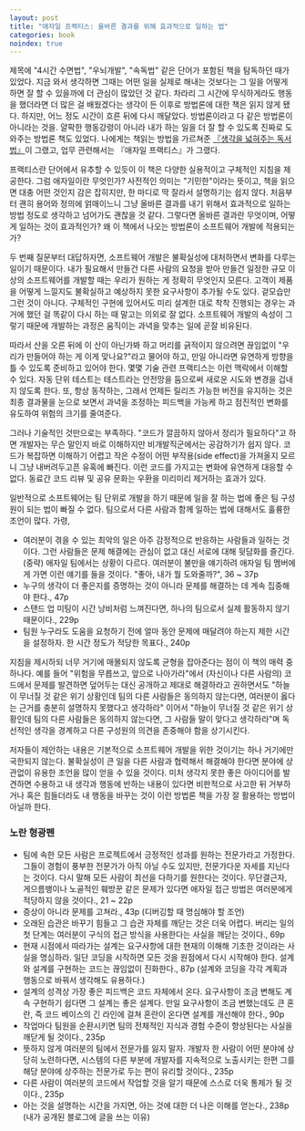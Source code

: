 ```yaml
---
layout: post
title: "애자일 프랙티스: 올바른 결과를 위해 효과적으로 일하는 법"
categories: book
noindex: true
---
```


제목에 "4시간 수면법", "우뇌개발", "속독법" 같은 단어가 포함된 책을 탐독하던 때가 있었다. 지금 와서 생각하면 그때는 어떤 일을 실제로 해내는 것보다는 그 일을 어떻게 하면 잘 할 수 있을까에 더 관심이 많았던 것 같다. 차라리 그 시간에 무식하게라도 행동을 했더라면 더 많은 걸 배웠겠다는 생각이 든 이후로 방법론에 대한 책은 읽지 않게 됐다. 하지만, 어느 정도 시간이 흐른 뒤에 다시 깨달았다. 방법론이라고 다 같은 방법론이 아니라는 것을. 얄팍한 행동강령이 아니라 내가 하는 일을 더 잘 할 수 있도록 진짜로 도와주는 방법론 책도 있었다. 나에게는 책읽는 방법을 가르쳐준 [『생각을 넓혀주는 독서법』](http://www.4four.us/article/2010/10/how-to-read-a-book)이 그랬고, 업무 관련해서는 『애자일 프랙티스』가 그랬다.

프랙티스란 단어에서 유추할 수 있듯이 이 책은 다양한 실용적이고 구체적인 지침을 제공한다. 그럼 애자일이란 무엇인가? 사전적인 의미는 "기민한"이라는 뜻이고, 책을 읽으면 대충 어떤 것인지 감은 잡히지만, 한 마디로 딱 잘라서 설명하기는 쉽지 않다. 처음부터 괜히 용어와 정의에 얽매이느니 그냥 올바른 결과를 내기 위해서 효과적으로 일하는 방법 정도로 생각하고 넘어가도 괜찮을 것 같다. 그렇다면 올바른 결과란 무엇이며, 어떻게 일하는 것이 효과적인가? 왜 이 책에서 나오는 방법론이 소프트웨어 개발에 적용되는가?

두 번째 질문부터 대답하자면, 소프트웨어 개발은 불확실성에 대처하면서 변화를 다루는 일이기 때문이다. 내가 필요해서 만들건 다른 사람의 요청을 받아 만들건 일정한 규모 이상의 소프트웨어를 개발할 때는 우리가 원하는 게 정확히 무엇인지 모른다. 고객이 제품을 어떻게 느낄지도 불확실하고 예상하지 못한 요구사항이 추가될 수도 있다. 겉모습만 그런 것이 아니다. 구체적인 구현에 있어서도 미리 설계한 대로 착착 진행되는 경우는 과거에 했던 걸 똑같이 다시 하는 때 말고는 의외로 잘 없다. 소프트웨어 개발의 속성이 그렇기 때문에 개발하는 과정은 움직이는 과녁을 맞추는 일에 곧잘 비유된다.

따라서 산을 오른 뒤에 이 산이 아닌가봐 하고 머리를 긁적이지 않으려면 끊임없이 "우리가 만들어야 하는 게 이게 맞나요?"라고 물어야 하고, 만일 아니라면 유연하게 방향을 틀 수 있도록 준비하고 있어야 한다. 몇몇 기술 관련 프랙티스는 이런 맥락에서 이해할 수 있다. 자동 단위 테스트는 테스트라는 안전망을 둠으로써 새로운 시도와 변경을 겁내지 않도록 한다. 또, 항상 동작하는, 그래서 언제든 릴리즈 가능한 버전을 유지하는 것은 최종 결과물을 눈으로 보면서 과녁을 조정하는 피드백을 가능케 하고 점진적인 변화를 유도하여 위험의 크기를 줄여준다.

그러나 기술적인 것만으로는 부족하다. "코드가 깔끔하지 않아서 정리가 필요하다"고 하면 개발자는 무슨 말인지 바로 이해하지만 비개발직군에서는 공감하기가 쉽지 않다. 코드가 복잡하면 이해하기 어렵고 작은 수정이 어떤 부작용(side effect)을 가져올지 모르니 그냥 내버려두고픈 유혹에 빠진다. 이런 코드를 가지고는 변화에 유연하게 대응할 수 없다. 동료간 코드 리뷰 및 공유 문화는 우환을 미리미리 제거하는 효과가 있다.

일반적으로 소프트웨어는 팀 단위로 개발을 하기 때문에 일을 잘 하는 법에 좋은 팀 구성원이 되는 법이 빠질 수 없다. 팀으로서 다른 사람과 함께 일하는 법에 대해서도 훌륭한 조언이 많다. 가령,

- 여러분이 겪을 수 있는 최악의 일은 아주 감정적으로 반응하는 사람들과 일하는 것이다. 그런 사람들은 문제 해결에는 관심이 없고 대신 서로에 대해 뒷담화를 즐긴다. (중략) 애자일 팀에서는 상황이 다르다. 여러분이 불만을 얘기하려 애자일 팀 멤버에게 가면 이런 얘기를 들을 것이다. "좋아, 내가 뭘 도와줄까?", 36 ~ 37p
- 누구의 생각이 더 좋은지를 증명하는 것이 아니라 문제를 해결하는 데 계속 집중해야 한다., 47p
- 스탠드 업 미팅이 시간 낭비처럼 느껴진다면, 하나의 팀으로서 실제 활동하지 않기 때문이다., 229p
- 팀원 누구라도 도움을 요청하기 전에 얼마 동안 문제에 매달려야 하는지 제한 시간을 설정하자. 한 시간 정도가 적당한 목표다., 240p

지침을 제시하되 너무 거기에 매몰되지 않도록 균형을 잡아준다는 점이 이 책의 매력 중 하나다. 예를 들어 "위험을 무릅쓰고, 앞으로 나아가라"에서 (자신이나 다른 사람의) 코드에서 문제를 발견하면 덮어두는 대신 공개하고 제대로 해결하라고 권하면서도 "하늘이 무너질 것 같은 위기 상황인데 팀의 다른 사람들은 동의하지 않는다면, 여러분이 옳다는 근거를 충분히 설명하지 못했다고 생각하라" 이어서 "하늘이 무너질 것 같은 위기 상황인데 팀의 다른 사람들은 동의하지 않는다면, 그 사람들 말이 맞다고 생각하라"며 독선적인 생각을 경계하고 다른 구성원의 의견을 존중해야 함을 상기시킨다.

저자들이 제안하는 내용은 기본적으로 소프트웨어 개발을 위한 것이기는 하나 거기에만 국한되지 않는다. 불확실성이 큰 일을 다른 사람과 협력해서 해결해야 한다면 분야에 상관없이 유용한 조언을 많이 얻을 수 있을 것이다. 미처 생각지 못한 좋은 아이디어를 발견하면 수용하고 내 생각과 행동에 반하는 내용이 있다면 비판적으로 사고한 뒤 거부하거나 혹은 힘들더라도 내 행동을 바꾸는 것이 이런 방법론 책을 가장 잘 활용하는 방법이 아닐까 한다.

### 노란 형광펜

- 팀에 속한 모든 사람은 프로젝트에서 긍정적인 성과를 원하는 전문가라고 가정한다. 그들이 경험이 풍부한 전문가가 아직 아닐 수도 있지만, 전문가다운 자세를 지닌다는 것이다. 다시 말해 모든 사람이 최선을 다하기를 원한다는 것이다. 무단결근자, 게으름뱅이나 노골적인 훼방꾼 같은 문제가 있다면 애자일 접근 방법은 여러분에게 적당하지 않을 것이다., 21 ~ 22p
- 증상이 아니라 문제를 고쳐라., 43p (디버깅할 때 명심해야 할 조언)
- 오래된 습관은 바꾸기 힘들고 그 습관 자체를 깨닫는 것은 더욱 어렵다. 버리는 일의 첫 단계는 여러분이 구식의 접근 방식을 사용한다는 사실을 깨닫는 것이다., 69p
- 현재 시점에서 따라가는 설계는 요구사항에 대한 현재의 이해해 기초한 것이라는 사실을 명심하라. 일단 코딩을 시작하면 모든 것을 원점에서 다시 시작해야 한다. 설계와 설계를 구현하는 코드는 끊임없이 진화한다., 87p (설계와 코딩을 각각 계획과 행동으로 바꿔서 생각해도 유용하다.)
- 설계의 성격상 가장 좋은 피드백은 코드 자체에서 온다. 요구사항이 조금 변해도 계속 구현하기 쉽다면 그 설계는 좋은 설계다. 만일 요구사항이 조금 변했는데도 큰 혼란, 즉 코드 베이스의 긴 라인에 걸쳐 혼란이 온다면 설계를 개선해야 한다., 90p
- 작업마다 팀원을 순환시키면 팀의 전체적인 지식과 경험 수준이 향상된다는 사실을 깨닫게 될 것이다., 235p
- 뜻하지 않게 여러분의 팀에서 전문가를 잃지 말자. 개발자 한 사람이 어떤 분야에 상당히 노련하다면, 시스템의 다른 부분에 개발자를 지속적으로 노출시키는 한편 그를 해당 분야에 상주하는 전문가로 두는 편이 유리할 것이다., 235p
- 다른 사람이 여러분의 코드에서 작업할 것을 알기 때문에 스스로 더욱 통제가 될 것이다., 235p
- 아는 것을 설명하는 시간을 가지면, 아는 것에 대한 더 나은 이해를 얻는다., 238p (내가 공개된 블로그에 글을 쓰는 이유)